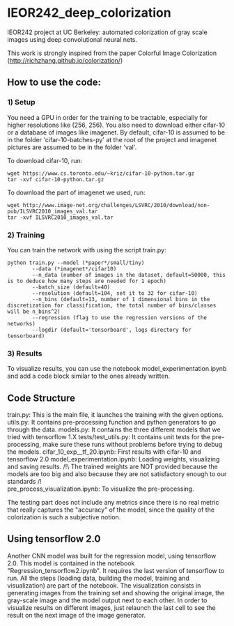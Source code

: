 # IEOR242_deep_colorization
IEOR242 project at UC Berkeley: automated colorization of gray scale images using deep convolutional neural nets.

This work is strongly inspired from the paper Colorful Image Colorization (http://richzhang.github.io/colorization/)

## How to use the code:
### 1) Setup
You need a GPU in order for the training to be tractable, especially for higher resolutions like (256, 256).
You also need to download either cifar-10 or a database of images like imagenet. By default, cifar-10 is assumed to be in the folder 'cifar-10-batches-py' at the root of the project and imagenet pictures are assumed to be in the folder 'val'.

To download cifar-10, run:
```
wget https://www.cs.toronto.edu/~kriz/cifar-10-python.tar.gz
tar -xvf cifar-10-python.tar.gz
```

To download the part of imagenet we used, run:
```
wget http://www.image-net.org/challenges/LSVRC/2010/download/non-pub/ILSVRC2010_images_val.tar
tar -xvf ILSVRC2010_images_val.tar
```

### 2) Training
You can train the network with using the script train.py:
```
python train.py --model (*paper*/small/tiny)
		--data (*imagenet*/cifar10)
		--n_data (number of images in the dataset, default=50000, this is to deduce how many steps are needed for 1 epoch)
		--batch_size (default=40)
		--resolution (default=104, set it to 32 for cifar-10)
		--n_bins (default=13, number of 1 dimensional bins in the discretization for classification, the total number of bins/classes will be n_bins^2)
		--regression (flag to use the regression versions of the networks)
		--logdir (default='tensorboard', logs directory for tensorboard)
```

### 3) Results
To visualize results, you can use the notebook model_experimentation.ipynb and add a code block similar to the ones already written.

## Code Structure
train.py: This is the main file, it launches the training with the given options.
utils.py: It contains pre-processing function and python generators to go through the data.
models.py: It contains the three different models that we tried with tensorflow 1.X
tests/test_utils.py: It contains unit tests for the pre-processing, make sure these runs without problems before trying to debug the models.
cifar_10_exp__tf_20.ipynb: First results with cifar-10 and tensorflow 2.0
model_experimentation.ipynb: Loading weights, visualizing and saving results. /!\ The trained weights are NOT provided because the models are too big and also because they are not satisfactory enough to our standards /!\
pre_process_visualization.ipynb: To visualize the pre-processing.

The testing part does not include any metrics since there is no real metric that really captures the "accuracy" of the model, since the quality of the colorization is such a subjective notion.

## Using tensorflow 2.0
Another CNN model was built for the regression model, using tensorflow 2.0. This model is contained in the notebook "Regression_tensorflow2.ipynb". It requires the last version of tensorflow to run. All the steps (loading data, building the model, training and visualization) are part of the notebook. The visualization consists in generating images from the training set and showing the original image, the gray-scale image and the model output next to each other. In order to visualize results on different images, just relaunch the last cell to see the result on the next image of the image generator.


